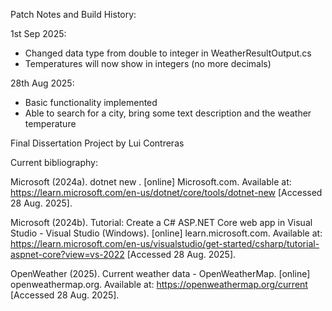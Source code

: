 Patch Notes and Build History:

1st Sep 2025:
* Changed data type from double to integer in WeatherResultOutput.cs
* Temperatures will now show in integers (no more decimals)


28th Aug 2025: 
* Basic functionality implemented
* Able to search for a city, bring some text description and the weather temperature





Final Dissertation Project by Lui Contreras

Current bibliography:

Microsoft (2024a). dotnet new . [online] Microsoft.com. Available at: https://learn.microsoft.com/en-us/dotnet/core/tools/dotnet-new [Accessed 28 Aug. 2025].

Microsoft (2024b). Tutorial: Create a C# ASP.NET Core web app in Visual Studio - Visual Studio (Windows). [online] learn.microsoft.com. Available at: https://learn.microsoft.com/en-us/visualstudio/get-started/csharp/tutorial-aspnet-core?view=vs-2022 [Accessed 28 Aug. 2025].

OpenWeather (2025). Current weather data - OpenWeatherMap. [online] openweathermap.org. Available at: https://openweathermap.org/current [Accessed 28 Aug. 2025].
